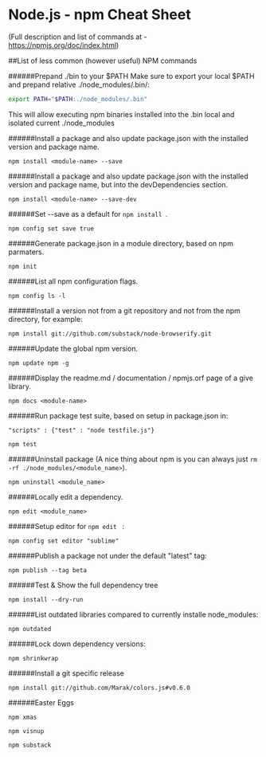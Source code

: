 Node.js - npm Cheat Sheet
===
(Full description and list of commands at - https://npmjs.org/doc/index.html)

##List of less common (however useful) NPM commands

######Prepand ./bin to your $PATH
Make sure to export your local $PATH and prepand relative ./node_modules/.bin/:

````sh
export PATH="$PATH:./node_modules/.bin"
````

This will allow executing npm binaries installed into the .bin local and isolated current ./node_modules

######Install a package and also update package.json with the installed version and package name.

```
npm install <module-name> --save
```

######Install a package and also update package.json with the installed version and package name, but into the devDependencies section.

```
npm install <module-name> --save-dev
```

######Set --save as a default for ```npm install ```.

```
npm config set save true
```

######Generate package.json in a module directory, based on npm parmaters.

```
npm init
```


######List all npm configuration flags.

```
npm config ls -l
```


######Install a version not from a git repository and not from the npm directory, for example:

```
npm install git://github.com/substack/node-browserify.git
````

######Update the global npm version.

```
npm update npm -g
```

######Display the readme.md / documentation / npmjs.orf page of a give library.

```
npm docs <module-name>
```

######Run package test suite, based on setup in package.json in:
 
``` "scripts" : {"test" : "node testfile.js"} ```
 

```
npm test
```

######Uninstall package (A nice thing about npm is you can always just ```rm -rf ./node_modules/<module_name>```).

```
npm uninstall <module_name>
```

######Locally edit a dependency.

```
npm edit <module_name>
```

######Setup editor for ```npm edit ``` :

```
npm config set editor "sublime"
```

######Publish a package not under the default "latest" tag:

```
npm publish --tag beta
```

######Test & Show the full dependency tree

```
npm install --dry-run
```

######List outdated libraries compared to currently installe node_modules:

```
npm outdated
```

######Lock down dependency versions:

```
npm shrinkwrap
```

######Install a git specific release

```
npm install git://github.com/Marak/colors.js#v0.6.0
```

######Easter Eggs

```
npm xmas
```

```
npm visnup
```

```
npm substack
```


